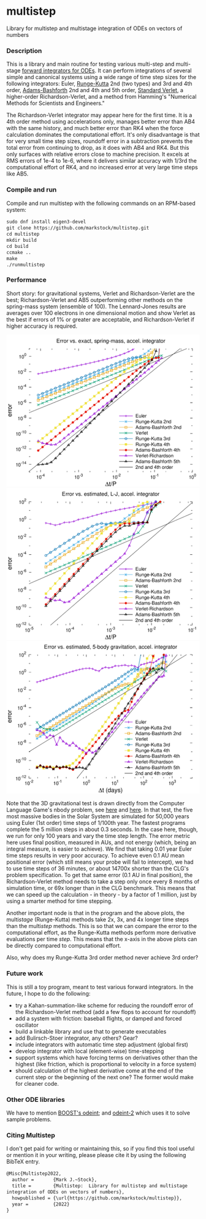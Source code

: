 # multistep
Library for multistep and multistage integration of ODEs on vectors of numbers


### Description
This is a library and main routine for testing various multi-step and
multi-stage [forward integrators for ODEs](https://en.wikipedia.org/wiki/Numerical_methods_for_ordinary_differential_equations). It can perform integrations of several simple and canonical systems
using a wide range of time step sizes for the following integrators:
Euler, [Runge-Kutta](https://en.wikipedia.org/wiki/Runge%E2%80%93Kutta_methods) 2nd (two types)
and 3rd and 4th order,
[Adams-Bashforth](https://en.wikipedia.org/wiki/Linear_multistep_method) 2nd and 4th and 5th order,
[Standard Verlet](https://en.wikipedia.org/wiki/Verlet_integration),
a higher-order Richardson-Verlet, and a method from Hamming's "Numerical Methods for
Scientists and Engineers."

The Richardson-Verlet integrator may appear here for the first time.
It is a 4th order method using accelerations only,
manages better error than AB4 with the same history, and much better error than
RK4 when the force calculation dominates the computational effort.
It's only disadvantage is that for very small time step sizes, 
roundoff error in a subtraction prevents the total error from continuing 
to drop, as it does with AB4 and RK4. But this only surfaces with relative
errors close to machine precision. It excels at RMS errors of 1e-4 to
1e-6, where it delivers similar accuracy with 1/3rd the computational
effort of RK4, and no increased error at very large time steps like
AB5.

### Compile and run
Compile and run multistep with the following commands on an RPM-based system:

    sudo dnf install eigen3-devel
	git clone https://github.com/markstock/multistep.git
	cd multistep
	mkdir build
	cd build
	ccmake ..
    make
    ./runmultistep

### Performance
Short story: for gravitational systems, Verlet and Richardson-Verlet are the best;
Richardson-Verlet and AB5 outperforming other methods on the spring-mass system (ensemble of 100).
The Lennard-Jones results are averages over 100 electrons in one dimensional motion
and show Verlet as the best if errors of 1% or greater are acceptable, and Richardson-Verlet
if higher accuracy is required.

![Error vs. time step, harmonic oscillator](doc/spring_results.png)
![Error vs. time step, Lennard-Jones anharmonic oscillator](doc/lj_results.png)
![Error vs. time step, Solar system simulation](doc/grav3d_results.png)

Note that the 3D gravitational test is drawn directly from the Computer Language Game's nbody problem,
see [here](https://benchmarksgame-team.pages.debian.net/benchmarksgame/performance/nbody.html)
and [here](https://programming-language-benchmarks.vercel.app/problem/nbody).
In that test, the five most massive bodies in the Solar System are simulated for 50,000 years using
Euler (1st order) time steps of 1/100th year. The fastest programs complete the 5 million steps in about 0.3 seconds.
In the case here, though, we run for only 100 years and vary the time step length.
The error metric here uses final position, measured in AUs, and not energy (which, being an integral measure, is 
easier to achieve). We find that taking 0.01 year Euler time steps results in very poor
accuracy. To achieve even 0.1 AU mean positional error (which still means your probe will fail to intercept),
we had to use time steps of 36 minutes, or about 14700x shorter than the CLG's problem specification.
To get that same error (0.1 AU in final position), the Richardson-Verlet method needs to take
a step only once every 8 months of simulation time, or 69x longer than in the CLG benchmark.
This means that we can speed up the calculation - in theory - by a factor of 1 million, just
by using a smarter method for time stepping.

Another important node is that in the program and the above plots, the multi*stage* (Runge-Kutta)
methods take 2x, 3x, and 4x longer time steps than the multi*step* methods.
This is so that we can compare the error to the computational effort,
as the Runge-Kutta methods perform more derivative evaluations per time *step*.
This means that the x-axis in the above plots can be directly compared to
computational effort.

Also, why does my Runge-Kutta 3rd order method never achieve 3rd order?

### Future work
This is still a toy program, meant to test various forward integrators.
In the future, I hope to do the following:

* try a Kahan-summation-like scheme for reducing the roundoff error of the Richardson-Verlet method (add a few flops to account for roundoff)
* add a system with friction: baseball flights, or damped and forced oscillator
* build a linkable library and use that to generate executables
* add Bulirsch-Stoer integrator, any others? Gear?
* include integrators with automatic time step adjustment (global first)
* develop integrator with local (element-wise) time-stepping
* support systems which have forcing terms on derivatives other than the highest (like friction, which is proportional to velocity in a force system)
* should calculation of the highest derivative come at the end of the current step or the beginning of the next one? The former would make for cleaner code.

### Other ODE libraries
We have to mention [BOOST's odeint](https://www.boost.org/doc/libs/1_78_0/libs/numeric/odeint/doc/html/index.html);
and [odeint-2](https://github.com/headmyshoulder/odeint-v2) which uses it to solve sample problems.

### Citing Multistep

I don't get paid for writing or maintaining this, so if you find this tool useful or mention it in your writing, please please cite it by using the following BibTeX entry.

```
@Misc{Multistep2022,
  author =       {Mark J.~Stock},
  title =        {Multistep:  Library for multistep and multistage integration of ODEs on vectors of numbers},
  howpublished = {\url{https://github.com/markstock/multistep}},
  year =         {2022}
}
```
